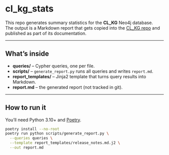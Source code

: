 # cl_kg_stats

This repo generates summary statistics for the **CL_KG** Neo4j database.  
The output is a Markdown report that gets copied into the [CL_KG repo](https://github.com/<your-org>/CL_KG) and published as part of its documentation.

---

## What’s inside

- **queries/** – Cypher queries, one per file.  
- **scripts/** – `generate_report.py` runs all queries and writes `report.md`.  
- **report_templates/** – Jinja2 template that turns query results into Markdown.  
- **report.md** – the generated report (not tracked in git).  

---

## How to run it

You’ll need Python 3.10+ and [Poetry](https://python-poetry.org/).

```bash
poetry install --no-root
poetry run python scripts/generate_report.py \
  --queries queries \
  --template report_templates/release_notes.md.j2 \
  --out report.md

